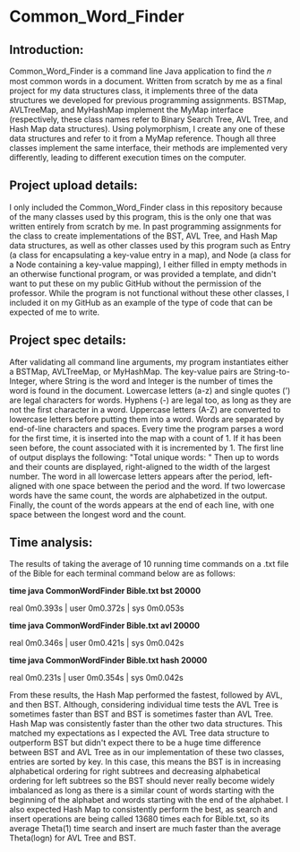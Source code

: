 # Common_Word_Finder
## Introduction:
Common_Word_Finder is a command line Java application to find the 𝑛 most common
words in a document. Written from scratch by me as a final project for my data
structures class, it implements three of the data structures we developed for
previous programming assignments. BSTMap, AVLTreeMap, and MyHashMap implement the
MyMap interface (respectively, these class names refer to Binary Search Tree,
AVL Tree, and Hash Map data structures). Using polymorphism, I create any one
of these data structures and refer to it from a MyMap reference. Though all
three classes implement the same interface, their methods are implemented very
differently, leading to different execution times on the computer.

## Project upload details:
I only included the Common_Word_Finder class in this repository because of the
many classes used by this program, this is the only one that was written
entirely from scratch by me. In past programming assignments for the class
to create implementations of the BST, AVL Tree, and Hash Map data structures,
as well as other classes used by this program such as Entry (a class for
encapsulating a key-value entry in a map), and Node (a class for a Node
containing a key-value mapping), I either filled in empty methods in an
otherwise functional program, or was provided a template, and didn't want
to put these on my public GitHub without the permission of the professor.
While the program is not functional without these other classes, I
included it on my GitHub as an example of the type of code that can be
expected of me to write.

## Project spec details:
After validating all command line arguments, my program instantiates either a
BSTMap, AVLTreeMap, or MyHashMap. The key-value pairs are String-to-Integer,
where String is the word and Integer is the number of times the word is
found in the document. Lowercase letters (a-z) and single quotes (') are legal
characters for words. Hyphens (-) are legal too, as long as they are not the
first character in a word. Uppercase letters (A-Z) are converted to lowercase
letters before putting them into a word. Words are separated by end-of-line
characters and spaces. Every time the program parses a word for the first
time, it is inserted into the map with a count of 1. If it has been seen
before, the count associated with it is incremented by 1. The first line of
output displays the following: "Total unique words: <some positive integer>"
Then up to <limit> words and their counts are displayed, right-aligned to the
width of the largest number. The word in all lowercase letters appears after
the period, left-aligned with one space between the period and the word. If two
lowercase words have the same count, the words are alphabetized in the output.
Finally, the count of the words appears at the end of each line, with one space
between the longest word and the count.

## Time analysis:
The results of taking the average of 10 running time commands on a .txt file of
the Bible for each terminal command below are as follows:

**time java CommonWordFinder Bible.txt bst 20000**
  
real 0m0.393s | user 0m0.372s | sys 0m0.053s
  

**time java CommonWordFinder Bible.txt avl 20000**
  
real 0m0.346s | user 0m0.421s | sys 0m0.042s

  
**time java CommonWordFinder Bible.txt hash 20000**
  
real 0m0.231s | user 0m0.354s | sys 0m0.042s
  

From these results, the Hash Map performed the fastest, followed by AVL, and
then BST. Although, considering individual time tests the AVL Tree is sometimes
faster than BST and BST is sometimes faster than AVL Tree. Hash Map was
consistently faster than the other two data structures. This matched my
expectations as I expected the AVL Tree data structure to outperform BST but
didn't expect there to be a huge time difference between BST and AVL Tree as in
our implementation of these two classes, entries are sorted by key. In this
case, this means the BST is in increasing alphabetical ordering for right
subtrees and decreasing alphabetical ordering for left subtrees so the BST
should never really become widely imbalanced as long as there is a similar
count of words starting with the beginning of the alphabet and words starting
with the end of the alphabet. I also expected Hash Map to consistently
perform the best, as search and insert operations are being called 13680 times
each for Bible.txt, so its average Theta(1) time search and insert are much
faster than the average Theta(logn) for AVL Tree and BST.
